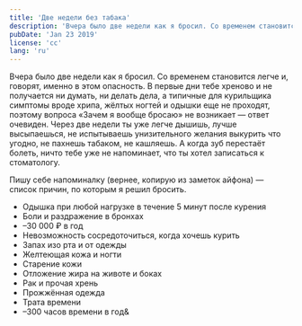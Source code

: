 ```yaml
---
title: 'Две недели без табака'
description: 'Вчера было две недели как я бросил. Со временем становится легче и, говорят, именно в этом опасность.'
pubDate: 'Jan 23 2019'
license: 'cc'
lang: 'ru'
---
```


Вчера было две недели как я бросил. Со временем становится легче и, говорят, именно в этом опасность. В первые дни тебе хреново и не получается ни думать, ни делать дела, а типичные для курильщика симптомы вроде хрипа, жёлтых ногтей и одышки еще не проходят, поэтому вопроса «Зачем я вообще бросаю» не возникает — ответ очевиден. Через две недели ты уже легче дышишь, лучше высыпаешься, не испытываешь унизительного желания выкурить что угодно, не пахнешь табаком, не кашляешь. А когда зуб перестаёт болеть, ничто тебе уже не напоминает, что ты хотел записаться к стоматологу.

Пишу себе напоминалку (вернее, копирую из заметок айфона) — список причин, по которым я решил бросить.

- Одышка при любой нагрузке в течение 5 минут после курения
- Боли и раздражение в бронхах
- –30 000 ₽ в год
- Невозможность сосредоточиться, когда хочешь курить
- Запах изо рта и от одежды
- Желтеющая кожа и ногти
- Старение кожи
- Отложение жира на животе и боках
- Рак и прочая хрень
- Прожжённая одежда
- Трата времени
- –300 часов времени в год&

